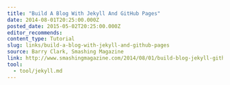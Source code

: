 ```yaml
---
title: "Build A Blog With Jekyll And GitHub Pages"
date: 2014-08-01T20:25:00.000Z
posted_date: 2015-05-02T20:25:00.000Z
editor_recommends:
content_type: Tutorial
slug: links/build-a-blog-with-jekyll-and-github-pages
source: Barry Clark, Smashing Magazine
link: http://www.smashingmagazine.com/2014/08/01/build-blog-jekyll-github-pages/
tool:
  - tool/jekyll.md
---
```





